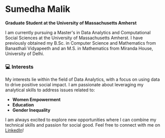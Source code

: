 # Sumedha Malik

**Graduate Student at the University of Massachusetts Amherst**

I am currently pursuing a Master's in Data Analytics and Computational Social Sciences at the University of Massachusetts Amherst. I have previously obtained my B.Sc. in Computer Science and Mathematics from Banasthali Vidyapeeth and an M.S. in Mathematics from Miranda House, University of Delhi.

### 💻 Interests
My interests lie within the field of Data Analytics, with a focus on using data to drive positive social impact. I am passionate about leveraging my analytical skills to address issues related to:
- **Women Empowerment**
- **Education**
- **Gender Inequality**

I am always excited to explore new opportunities where I can combine my technical skills and passion for social good. Feel free to connect with me on [LinkedIn](https://www.linkedin.com/in/sumedhamalikk/)!
